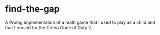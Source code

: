find-the-gap
============

A Prolog implementation of a math game that I used to play as a child and that I reused for the Criteo Code of Duty 2.